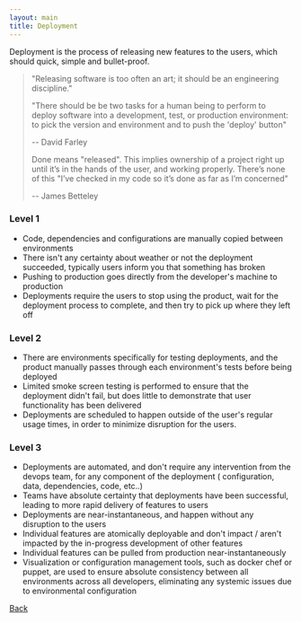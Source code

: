 ```yaml
---
layout: main
title: Deployment
---
```


Deployment is the process of releasing new features to the users, which should quick, simple and bullet-proof.

>"Releasing software is too often an art;
>it should be an engineering discipline."
>
>"There should be be two tasks for a human being to perform to deploy
>software into a development, test, or production environment:
>to pick the version and environment and to push the 'deploy' button"
>
>-- David Farley
>
>
>Done means "released". This implies ownership of a project right up
>until it’s in the hands of the user, and working properly.
>There’s none of this "I’ve checked in my code so it’s done as far as I’m concerned"
>
>-- James Betteley


### Level 1
 - Code, dependencies and configurations are manually copied between environments
 - There isn't any certainty about weather or not the deployment succeeded, typically users inform you that something has broken
 - Pushing to production goes directly from the developer's machine to production
 - Deployments require the users to stop using the product, wait for the deployment process to complete, and then try to pick up where they left off

### Level 2
 - There are environments specifically for testing deployments, and the product manually passes through each environment's tests before being deployed
 - Limited smoke screen testing is performed to ensure that the deployment didn't fail, but does little to demonstrate that user functionality has been delivered
 - Deployments are scheduled to happen outside of the user's regular usage times, in order to minimize disruption for the users.

### Level 3
 - Deployments are automated, and don't require any intervention from the devops team, for any component of the deployment ( configuration, data, dependencies, code, etc..)
 - Teams have absolute certainty that deployments have been successful, leading to more rapid delivery of features to users
 - Deployments are near-instantaneous, and happen without any disruption to the users
 - Individual features are atomically deployable and don't impact / aren't impacted by the in-progress development of other features
 - Individual features can be pulled from production near-instantaneously
 - Visualization or configuration management tools, such as docker chef or puppet, are used to ensure absolute consistency between all environments across all developers, eliminating any systemic issues due to environmental configuration






[Back]({{site.baseurl}}/)